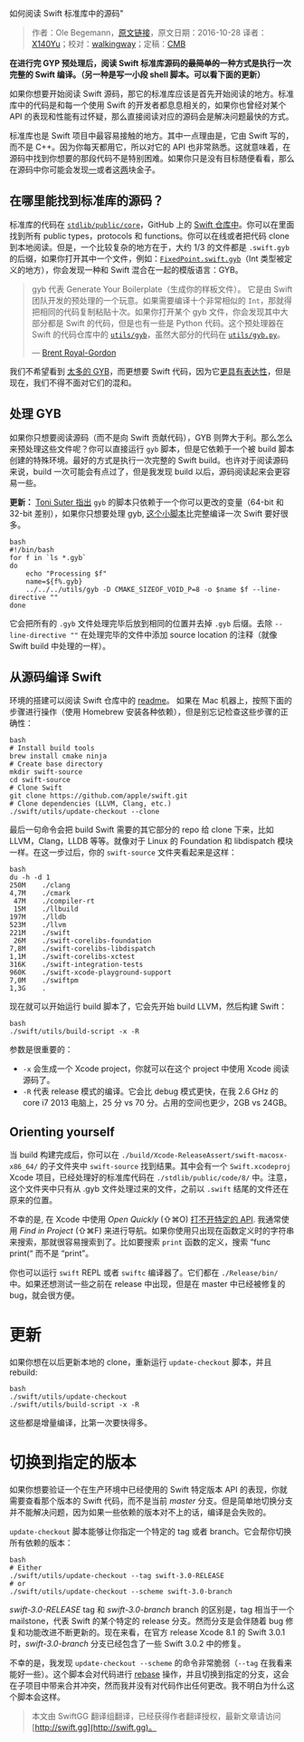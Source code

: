 如何阅读 Swift 标准库中的源码"

> 作者：Ole Begemann，[原文链接](https://oleb.net/blog/2016/10/swift-stdlib-source/)，原文日期：2016-10-28
> 译者：[X140Yu](undefined)；校对：[walkingway](http://chengway.in/)；定稿：[CMB](https://github.com/chenmingbiao)
  









**在进行完 GYP 预处理后，阅读 Swift 标准库源码的~~最简单的~~一种方式是执行一次完整的 Swift 编译。（另一种是写一小段 shell 脚本。可以看下面的更新）**

如果你想要开始阅读 Swift 源码，那它的标准库应该是首先开始阅读的地方。标准库中的代码是和每一个使用 Swift 的开发者都息息相关的，如果你也曾经对某个 API 的表现和性能有过怀疑，那么直接阅读对应的源码会是解决问题最快的方式。

标准库也是 Swift 项目中最容易接触的地方。其中一点理由是，它由 Swift 写的，而不是 C++。因为你每天都用它，所以对它的 API 也非常熟悉。这就意味着，在源码中找到你想要的那段代码不是特别困难。如果你只是没有目标随便看看，那么在源码中你可能会发现[一](https://oleb.net/blog/2016/09/playground-print-hook/ "_playgroundPrintHook")或者这[两](https://oleb.net/blog/2016/10/swift-array-of-c-strings/ "Passing an Array of Strings from Swift to C")块金子。



## 在哪里能找到标准库的源码？

标准库的代码在 [`stdlib/public/core`](https://github.com/apple/swift/tree/master/stdlib/public/core)，GitHub 上的 [Swift 仓库中](https://github.com/apple/swift)。你可以在里面找到所有 public types，protocols 和 functions。你可以在线或者把代码 clone 到本地阅读。但是，一个比较复杂的地方在于，大约 1/3 的文件都是 `.swift.gyb` 的后缀，如果你打开其中一个文件，例如：[`FixedPoint.swift.gyb`](https://github.com/apple/swift/blob/master/stdlib/public/core/FixedPoint.swift.gyb)（Int 类型被定义的地方），你会发现一种和 Swift 混合在一起的模版语言：GYB。

> gyb 代表 Generate Your Boilerplate（生成你的样板文件）。 它是由 Swift 团队开发的预处理的一个玩意。如果需要编译十个非常相似的 `Int`，那就得把相同的代码复制粘贴十次。如果你打开某个 gyb 文件，你会发现其中大部分都是 Swift 的代码，但是也有一些是 Python 代码。这个预处理器在 Swift 的代码仓库中的 [`utils/gyb`](https://github.com/apple/swift/blob/master/utils/gyb)，虽然大部分的代码在 [`utils/gyb.py`](https://github.com/apple/swift/blob/master/utils/gyb.py)。
> 
> — [Brent Royal-Gordon](https://lists.swift.org/pipermail/swift-users/Week-of-Mon-20151207/000226.html)

我们不希望看到 [太多的 GYB](https://twitter.com/gottesmang/status/787493623533215745)，而更想要 Swift 代码，因为它[更具有表达性](https://twitter.com/gottesmang/status/787493919072235520)，但是现在，我们不得不面对它们的混和。

## 处理 GYB

如果你只想要阅读源码（而不是向 Swift 贡献代码），GYB 则弊大于利。那么怎么来预处理这些文件呢？你可以直接运行 `gyb` 脚本，但是它依赖于一个被 build 脚本创建的特殊环境。最好的方式是执行一次完整的 Swift build。也许对于阅读源码来说，build 一次可能会有点过了，但是我发现 build 以后，源码阅读起来会更容易一些。

**更新：** [Toni Suter 指出](https://twitter.com/tonisuter/status/792325666591088668) `gyb` 的脚本只依赖于一个你可以更改的变量（64-bit 和 32-bit 差别），如果你只想要处理 gyb, [这个小脚本](https://gist.github.com/tonisuter/e47267a25b3dcc90fe75a24d3ed2063a)比完整编译一次 Swift 要好很多。

    bash
    #!/bin/bash
    for f in `ls *.gyb`
    do
        echo "Processing $f"
        name=${f%.gyb}
        ../../../utils/gyb -D CMAKE_SIZEOF_VOID_P=8 -o $name $f --line-directive ""
    done

它会把所有的 `.gyb` 文件处理完毕后放到相同的位置并去掉 `.gyb` 后缀。去除 `--line-directive ""` 在处理完毕的文件中添加 source location 的注释（就像 Swift build 中处理的一样）。

## 从源码编译 Swift

环境的搭建可以阅读 Swift 仓库中的 [readme](https://github.com/apple/swift/blob/master/README.md)。 如果在 Mac 机器上，按照下面的步骤进行操作（使用 Homebrew 安装各种依赖），但是别忘记检查这些步骤的正确性：

    bash
    # Install build tools
    brew install cmake ninja
    # Create base directory
    mkdir swift-source
    cd swift-source
    # Clone Swift
    git clone https://github.com/apple/swift.git
    # Clone dependencies (LLVM, Clang, etc.)
    ./swift/utils/update-checkout --clone

最后一句命令会把 build Swift 需要的其它部分的 repo 给 clone 下来，比如 LLVM，Clang，LLDB 等等。就像对于 Linux 的 Foundation 和 libdispatch 模块一样。在这一步过后，你的 `swift-source` 文件夹看起来是这样：

    bash
    du -h -d 1
    250M	./clang
    4,7M	./cmark
     47M	./compiler-rt
     15M	./llbuild
    197M	./lldb
    523M	./llvm
    221M	./swift
     26M	./swift-corelibs-foundation
    7,8M	./swift-corelibs-libdispatch
    1,1M	./swift-corelibs-xctest
    316K	./swift-integration-tests
    960K	./swift-xcode-playground-support
    7,0M	./swiftpm
    1,3G	.

现在就可以开始运行 build 脚本了，它会先开始 build LLVM，然后构建 Swift：

    bash
    ./swift/utils/build-script -x -R

参数是很重要的：

* `-x` 会生成一个 Xcode project，你就可以在这个 project 中使用 Xcode 阅读源码了。
* `-R` 代表 release 模式的编译。它会比 debug 模式更快，在我 2.6 GHz 的 core i7 2013 电脑上，25 分 vs 70 分。占用的空间也更少，2GB vs 24GB。

## Orienting yourself

当 build 构建完成后，你可以在 `./build/Xcode-ReleaseAssert/swift-macosx-x86_64/` 的子文件夹中 `swift-source` 找到结果。其中会有一个 `Swift.xcodeproj` Xcode 项目，已经处理好的标准库代码在 `./stdlib/public/code/8/` 中。注意，这个文件夹中只有从 .gyb 文件处理过来的文件，之前以 `.swift` 结尾的文件还在原来的位置。

不幸的是, 在 Xcode 中使用 *Open Quickly* (⇧⌘O) [打不开特定的 API](https://twitter.com/UINT_MIN/status/792101106495008768). 我通常使用 *Find in Project* (⇧⌘F) 来进行导航。如果你使用只出现在函数定义时的字符串来搜索，那就很容易搜索到了。比如要搜索 `print` 函数的定义，搜索 “func print(“ 而不是 “print”。

你也可以运行 `swift` REPL 或者 `swiftc` 编译器了。它们都在 `./Release/bin/` 中。如果还想测试一些之前在 release 中出现，但是在 master 中已经被修复的 bug，就会很方便。

# 更新

如果你想在以后更新本地的 clone，重新运行 `update-checkout` 脚本，并且 rebuild:

    bash
    ./swift/utils/update-checkout
    ./swift/utils/build-script -x -R
这些都是增量编译，比第一次要快得多。

# 切换到指定的版本

如果你想要验证一个在生产环境中已经使用的 Swift 特定版本 API 的表现，你就需要查看那个版本的 Swift 代码，而不是当前 *master* 分支。但是简单地切换分支并不能解决问题，因为如果一些依赖的版本对不上的话，编译是会失败的。

`update-checkout` 脚本能够让你指定一个特定的 tag 或者 branch。它会帮你切换所有依赖的版本：

    bash
    # Either
    ./swift/utils/update-checkout --tag swift-3.0-RELEASE
    # or
    ./swift/utils/update-checkout --scheme swift-3.0-branch

*swift-3.0-RELEASE* tag 和 *swift-3.0-branch* branch 的区别是，tag 相当于一个 mailstone，代表 Swift 的某个特定的 release 分支。然而分支是会伴随着 bug 修复和功能改进不断更新的。现在来看，在官方 release Xcode 8.1 的 Swift 3.0.1 时，*swift-3.0-branch* 分支已经包含了一些 Swift 3.0.2 中的修复。

不幸的是，我发现 `update-checkout --scheme` 的命令非常脆弱（`--tag` 在我看来能好一些）。这个脚本会对代码进行 [rebase](https://git-scm.com/docs/git-rebase)  操作，并且切换到指定的分支，这会在子项目中带来合并冲突，然而我并没有对代码作出任何更改。我不明白为什么这个脚本会这样。
> 本文由 SwiftGG 翻译组翻译，已经获得作者翻译授权，最新文章请访问 [http://swift.gg](http://swift.gg)。